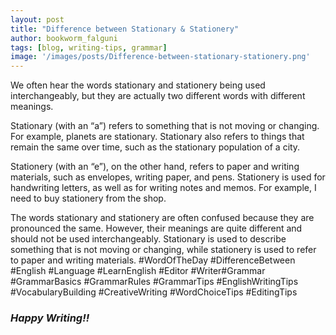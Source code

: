 ```yaml
---
layout: post
title: "Difference between Stationary & Stationery"
author: bookworm_falguni
tags: [blog, writing-tips, grammar]
image: '/images/posts/Difference-between-stationary-stationery.png'
---
```

We often hear the words stationary and stationery being used interchangeably, but they are actually two different words with different meanings.

Stationary (with an “a”) refers to something that is not moving or changing. For example, planets are stationary. Stationary also refers to things that remain the same over time, such as the stationary population of a city.

Stationery (with an “e”), on the other hand, refers to paper and writing materials, such as envelopes, writing paper, and pens. Stationery is used for handwriting letters, as well as for writing notes and memos. For example, I need to buy stationery from the shop.

The words stationary and stationery are often confused because they are pronounced the same. However, their meanings are quite different and should not be used interchangeably. Stationary is used to describe something that is not moving or changing, while stationery is used to refer to paper and writing materials.
#WordOfTheDay #DifferenceBetween #English #Language #LearnEnglish #Editor #Writer#Grammar #GrammarBasics #GrammarRules #GrammarTips #EnglishWritingTips #VocabularyBuilding #CreativeWriting #WordChoiceTips #EditingTips

### ***Happy Writing!!***

